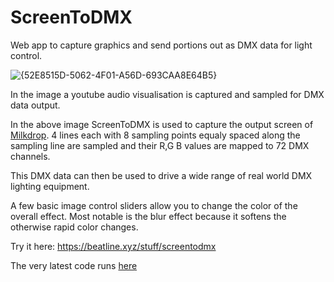 # ScreenToDMX
Web app to capture graphics and send portions out as DMX data for light control.

![{52E8515D-5062-4F01-A56D-693CAA8E64B5}](https://github.com/user-attachments/assets/721ac881-63f5-4e81-abe3-fea005b8baf5)


In the image a youtube audio visualisation is captured and sampled for DMX data output.

In the above image ScreenToDMX is used to capture the output screen of [Milkdrop](https://github.com/milkdrop2077/MilkDrop3). 4 lines each with 8 sampling points equaly spaced along the sampling line are sampled and their R,G B values are mapped to 72 DMX channels.

This DMX data can then be used to drive a wide range of real world DMX lighting equipment.

A few basic image control sliders allow you to change the color of the overall effect. Most notable is the blur effect because it softens the otherwise rapid color changes.

Try it here: https://beatline.xyz/stuff/screentodmx

The very latest code runs [here](https://dinther.github.io/ScreenToDMX/)
